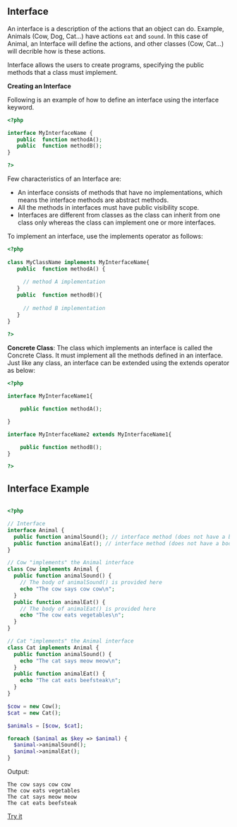 ## Interface

An interface is a description of the actions that an object can do.
Example, Animals (Cow, Dog, Cat...) have actions `eat` and `sound`. In this case of Animal, an Interface will define the actions, and other classes (Cow, Cat...) will decrible how is these actions.

Interface allows the users to create programs, specifying the public methods that a class must implement.


**Creating an Interface**

Following is an example of how to define an interface using the interface keyword.

```php
<?php  

interface MyInterfaceName { 
   public  function methodA(); 
   public  function methodB(); 
}

?> 
```

Few characteristics of an Interface are:

- An interface consists of methods that have no implementations, which means the interface methods are abstract methods.
- All the methods in interfaces must have public visibility scope.
- Interfaces are different from classes as the class can inherit from one class only whereas the class can implement one or more interfaces.

To implement an interface, use the implements operator as follows:

```php
<?php 
  
class MyClassName implements MyInterfaceName{ 
   public  function methodA() {  
  
     // method A implementation 
   }  
   public  function methodB(){  
  
     // method B implementation 
   }  
} 
  
?> 
```

**Concrete Class**: The class which implements an interface is called the Concrete Class. It must implement all the methods defined in an interface. Just like any class, an interface can be extended using the extends operator as below:

```php
<?php 

interface MyInterfaceName1{ 

	public function methodA(); 

} 

interface MyInterfaceName2 extends MyInterfaceName1{ 

	public function methodB(); 
} 

?> 
```

## Interface Example

```php

<?php

// Interface
interface Animal {
  public function animalSound(); // interface method (does not have a body)
  public function animalEat(); // interface method (does not have a body)
}

// Cow "implements" the Animal interface
class Cow implements Animal {
  public function animalSound() {
    // The body of animalSound() is provided here
    echo "The cow says cow cow\n";
  }
  public function animalEat() {
    // The body of animalEat() is provided here
    echo "The cow eats vegetables\n";
  }
}

// Cat "implements" the Animal interface
class Cat implements Animal {
  public function animalSound() {
    echo "The cat says meow meow\n";
  }
  public function animalEat() {
    echo "The cat eats beefsteak\n";
  }
}

$cow = new Cow();
$cat = new Cat();

$animals = [$cow, $cat];

foreach ($animal as $key => $animal) {
  $animal->animalSound();
  $animal->animalEat();
}

```

Output:

```
The cow says cow cow
The cow eats vegetables
The cat says meow meow
The cat eats beefsteak
```

[Try it](http://sandbox.onlinephpfunctions.com/code/ca341e4e4cf67b413355c0aaa168a7692fecdd3e)
